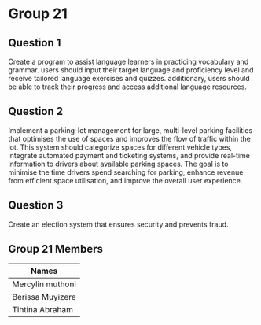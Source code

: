 # Group 21

## Question 1

Create a program to assist language learners in practicing vocabulary and grammar. 
users should input their target language and proficiency level and receive tailored 
language exercises and quizzes. additionary, users should be able to track their 
progress and access additional language resources.

## Question 2

Implement a parking-lot management for large, multi-level parking facilities that optimises the use of spaces and improves the flow of traffic within the lot. This system should categorize spaces for different vehicle types, integrate automated payment and ticketing systems, and provide real-time information to drivers about available parking spaces. The goal is to minimise the time drivers spend searching for parking, enhance revenue from efficient space utilisation, and improve the overall user experience.

## Question 3

Create an election system that ensures security and prevents fraud.

## Group 21 Members

| Names              |
|--------------------|
| Mercylin muthoni   |
| Berissa Muyizere   |
| Tihtina Abraham    |
